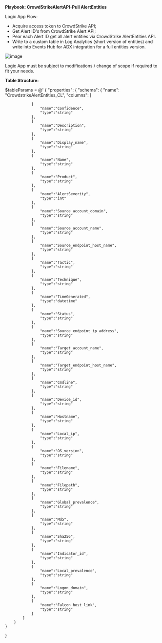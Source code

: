 
**Playbook: CrowdStrikeAlertAPI-Pull AlertEntities**

Logic App Flow:
- Acquire access token to CrowdStrike API;
- Get Alert ID's from CrowdStrike Alert API;
- Pear each Alert ID get all alert entities via CrowdStrike AlertEntities API.
- Write to a custom table in Log Analytics (short version of entities) and write into Events Hub for ADX integration for a full entities version.


![image](https://github.com/user-attachments/assets/f795e8ed-6a50-4e41-9bcc-50e99fe261ce)




  Logic App must be subject to modifications / change of scope if required to fit your needs.

**Table Structure:**

  $tableParams = @'
{
    "properties": {
        "schema": {
            "name": "CrowdstrikeAlertEntities_CL",
            "columns": [
								
				{
					"name":"Confidence",
					"type":"string"
				},
				{
					"name":"Description",
					"type":"string"
				},
				{
					"name":"Display_name",
					"type":"string"
				},
				{
					"name":"Name",
					"type":"string"
				},
				{
					"name":"Product",
					"type":"string"
				},
				{
					"name":"AlertSeverity",
					"type":"int"
				},
				{
					"name":"Source_account_domain",
					"type":"string"
				},
				{
					"name":"Source_account_name",
					"type":"string"
				},
				{
					"name":"Source_endpoint_host_name",
					"type":"string"
				},
				{
					"name":"Tactic",
					"type":"string"
				},
				{
					"name":"Technique",
					"type":"string"
				},
				{
					"name":"TimeGenerated",
					"type":"datetime"
				},
				{
					"name":"Status",
					"type":"string"
				},
				{
					"name":"Source_endpoint_ip_address",
					"type":"string"
				},
				{
					"name":"Target_account_name",
					"type":"string"
				},
				{
					"name":"Target_endpoint_host_name",
					"type":"string"
				},
				{
					"name":"Cmdline",
					"type":"string"
				},
				{
					"name":"Device_id",
					"type":"string"
				},
				{
					"name":"Hostname",
					"type":"string"
				},
				{
					"name":"Local_ip",
					"type":"string"
				},
				{
					"name":"OS_version",
					"type":"string"
				},
				{
					"name":"Filename",
					"type":"string"
				},
				{
					"name":"Filepath",
					"type":"string"
				},
				{
					"name":"Global_prevalence",
					"type":"string"
				},
				{
					"name":"Md5",
					"type":"string"
				},
				{
					"name":"Sha256",
					"type":"string"
				},
				{
					"name":"Indicator_id",
					"type":"string"
				},
				{
					"name":"Local_prevalence",
					"type":"string"
				},
				{
					"name":"Logon_domain",
					"type":"string"
				},
				{
					"name":"Falcon_host_link",
					"type":"string"
				}
            ]
        }
    }
}

